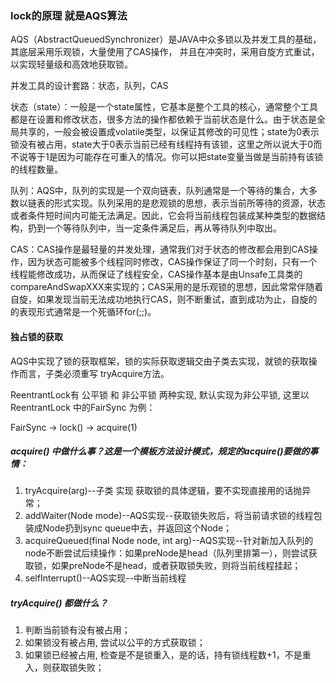 ### lock的原理 就是AQS算法
AQS（AbstractQueuedSynchronizer）是JAVA中众多锁以及并发工具的基础，其底层采用乐观锁，大量使用了CAS操作， 并且在冲突时，采用自旋方式重试，以实现轻量级和高效地获取锁。  

并发工具的设计套路：状态，队列，CAS

状态（state）：一般是一个state属性，它基本是整个工具的核心，通常整个工具都是在设置和修改状态，很多方法的操作都依赖于当前状态是什么。由于状态是全局共享的，一般会被设置成volatile类型，以保证其修改的可见性；state为0表示锁没有被占用，state大于0表示当前已经有线程持有该锁，这里之所以说大于0而不说等于1是因为可能存在可重入的情况。你可以把state变量当做是当前持有该锁的线程数量。

队列：AQS中，队列的实现是一个双向链表，队列通常是一个等待的集合，大多数以链表的形式实现。队列采用的是悲观锁的思想，表示当前所等待的资源，状态或者条件短时间内可能无法满足。因此，它会将当前线程包装成某种类型的数据结构，扔到一个等待队列中，当一定条件满足后，再从等待队列中取出。

CAS：CAS操作是最轻量的并发处理，通常我们对于状态的修改都会用到CAS操作，因为状态可能被多个线程同时修改，CAS操作保证了同一个时刻，只有一个线程能修改成功，从而保证了线程安全，CAS操作基本是由Unsafe工具类的compareAndSwapXXX来实现的；CAS采用的是乐观锁的思想，因此常常伴随着自旋，如果发现当前无法成功地执行CAS，则不断重试，直到成功为止，自旋的的表现形式通常是一个死循环for(;;)。

#### 独占锁的获取
AQS中实现了锁的获取框架，锁的实际获取逻辑交由子类去实现，就锁的获取操作而言，子类必须重写 tryAcquire方法。

ReentrantLock有 公平锁 和 非公平锁 两种实现, 默认实现为非公平锁,
这里以ReentrantLock 中的FairSync 为例：

FairSync -> lock() -> acquire(1)

##### acquire() 中做什么事？这是一个模板方法设计模式，规定的acquire()要做的事情：
1. tryAcquire(arg)--子类 实现 获取锁的具体逻辑，要不实现直接用的话抛异常；
2. addWaiter(Node mode)--AQS实现--获取锁失败后，将当前请求锁的线程包装成Node扔到sync queue中去，并返回这个Node；
3. acquireQueued(final Node node, int arg)--AQS实现--针对新加入队列的node不断尝试后续操作：如果preNode是head（队列里排第一），则尝试获取锁，如果preNode不是head，或者获取锁失败，则将当前线程挂起；
4. selfInterrupt()--AQS实现--中断当前线程

##### tryAcquire() 都做什么？
1. 判断当前锁有没有被占用；
2. 如果锁没有被占用, 尝试以公平的方式获取锁；
3. 如果锁已经被占用, 检查是不是锁重入，是的话，持有锁线程数+1，不是重入，则获取锁失败；









